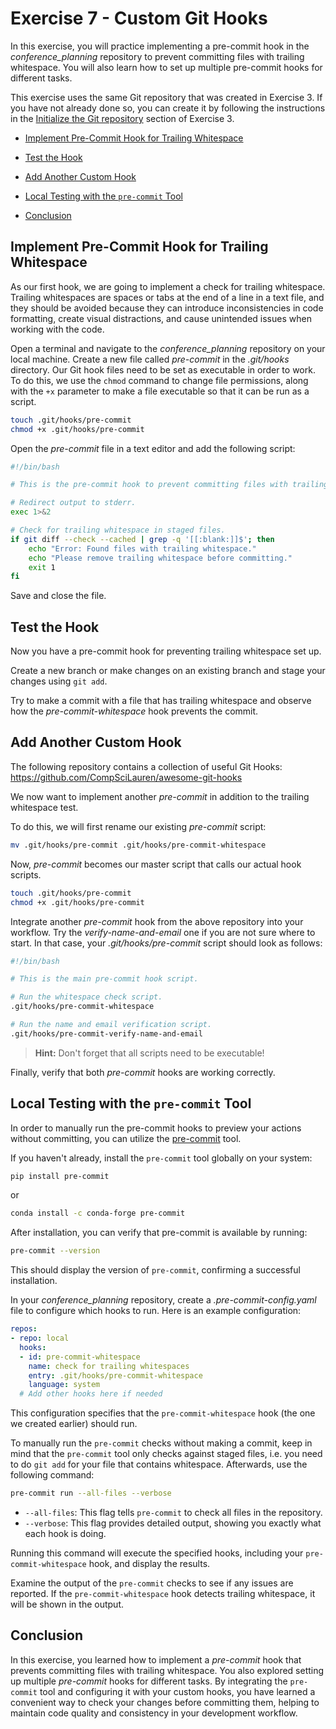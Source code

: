 # Exercise 7 - Custom Git Hooks

In this exercise, you will practice implementing a pre-commit hook in the *conference_planning* repository to prevent committing files with trailing whitespace. You will also learn how to set up multiple pre-commit hooks for different tasks.

This exercise uses the same Git repository that was created in Exercise 3. If you have not already done so, you can create it by following the instructions in the [Initialize the Git repository](./Exercise_3.md#initialize) section of Exercise 3.

* [Implement Pre-Commit Hook for Trailing Whitespace](#whitespace)

* [Test the Hook](#test)

* [Add Another Custom Hook](#another)

* [Local Testing with the `pre-commit` Tool](#pre-commit)

* [Conclusion](#conclusion)

## Implement Pre-Commit Hook for Trailing Whitespace <a name="whitespace"></a>

As our first hook, we are going to implement a check for trailing whitespace. Trailing whitespaces are spaces or tabs at the end of a line in a text file, and they should be avoided because they can introduce inconsistencies in code formatting, create visual distractions, and cause unintended issues when working with the code.

Open a terminal and navigate to the *conference_planning* repository on your local machine. Create a new file called *pre-commit* in the *.git/hooks* directory. Our Git hook files need to be set as executable in order to work. To do this, we use the `chmod` command to change file permissions, along with the `+x` parameter to make a file executable so that it can be run as a script.

```sh
touch .git/hooks/pre-commit
chmod +x .git/hooks/pre-commit
```

Open the *pre-commit* file in a text editor and add the following script:

```bash
#!/bin/bash

# This is the pre-commit hook to prevent committing files with trailing whitespace.

# Redirect output to stderr.
exec 1>&2

# Check for trailing whitespace in staged files.
if git diff --check --cached | grep -q '[[:blank:]]$'; then
    echo "Error: Found files with trailing whitespace."
    echo "Please remove trailing whitespace before committing."
    exit 1
fi
```

Save and close the file.

## Test the Hook <a name="test"></a>

Now you have a pre-commit hook for preventing trailing whitespace set up.

Create a new branch or make changes on an existing branch and stage your changes using `git add`.

Try to make a commit with a file that has trailing whitespace and observe how the *pre-commit-whitespace* hook prevents the commit.

## Add Another Custom Hook <a name="another"></a>

The following repository contains a collection of useful Git Hooks: https://github.com/CompSciLauren/awesome-git-hooks

We now want to implement another *pre-commit* in addition to the trailing whitespace test.

To do this, we will first rename our existing *pre-commit* script:

```sh
mv .git/hooks/pre-commit .git/hooks/pre-commit-whitespace
```

Now, *pre-commit* becomes our master script that calls our actual hook scripts.

```sh
touch .git/hooks/pre-commit
chmod +x .git/hooks/pre-commit
```

Integrate another *pre-commit* hook from the above repository into your workflow. Try the *verify-name-and-email* one if you are not sure where to start. In that case, your *.git/hooks/pre-commit* script should look as follows:

```bash
#!/bin/bash

# This is the main pre-commit hook script.

# Run the whitespace check script.
.git/hooks/pre-commit-whitespace

# Run the name and email verification script.
.git/hooks/pre-commit-verify-name-and-email
```

> **Hint:** Don't forget that all scripts need to be executable! 

Finally, verify that both *pre-commit* hooks are working correctly.

## Local Testing with the `pre-commit` Tool <a name="pre-commit"></a>

In order to manually run the pre-commit hooks to preview your actions without committing, you can utilize the [pre-commit](https://pre-commit.com/) tool.

If you haven't already, install the `pre-commit` tool globally on your system:

```sh
pip install pre-commit
```

or

```sh
conda install -c conda-forge pre-commit
```

After installation, you can verify that pre-commit is available by running:

```sh
pre-commit --version
```

This should display the version of `pre-commit`, confirming a successful installation.

In your *conference_planning* repository, create a *.pre-commit-config.yaml* file to configure which hooks to run. Here is an example configuration:

```yaml
repos:
- repo: local
  hooks:
  - id: pre-commit-whitespace
    name: check for trailing whitespaces
    entry: .git/hooks/pre-commit-whitespace
    language: system
  # Add other hooks here if needed
```

This configuration specifies that the `pre-commit-whitespace` hook (the one we created earlier) should run.

To manually run the `pre-commit` checks without making a commit, keep in mind that the `pre-commit` tool only checks against
staged files, i.e. you need to do `git add` for your file that contains whitespace. Afterwards, use the following command:

```sh
pre-commit run --all-files --verbose
```

- `--all-files`: This flag tells `pre-commit` to check all files in the repository.
- `--verbose`: This flag provides detailed output, showing you exactly what each hook is doing.

Running this command will execute the specified hooks, including your `pre-commit-whitespace` hook, and display the results.

Examine the output of the `pre-commit` checks to see if any issues are reported. If the `pre-commit-whitespace` hook detects trailing whitespace, it will be shown in the output.

## Conclusion <a name="conclusion"></a>

In this exercise, you learned how to implement a *pre-commit* hook that prevents committing files with trailing whitespace. You also explored setting up multiple *pre-commit* hooks for different tasks. By integrating the `pre-commit` tool and configuring it with your custom hooks, you have learned a convenient way to check your changes before committing them, helping to maintain code quality and consistency in your development workflow.
